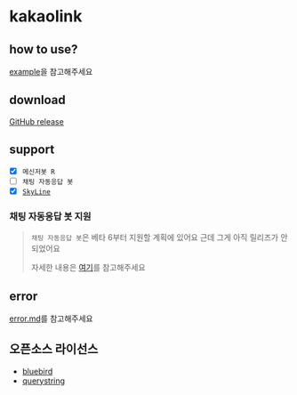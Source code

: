 # kakaolink
## how to use?
[example](https://github.com/naijun0403/kakaolink/blob/main/example)을 참고해주세요

## download
[GitHub release](https://github.com/naijun0403/kakaolink/releases)

## support
- [x] `메신저봇 R`
- [ ] `채팅 자동응답 봇`
- [x] [`SkyLine`](https://github.com/SkyLineLab/SkyLine)

### 채팅 자동응답 봇 지원
> `채팅 자동응답 봇`은 베타 6부터 지원할 계획에 있어요 근데 그게 아직 릴리즈가 안되었어요 
> 
> 자세한 내용은 [여기](/doc/user/support.md)를 참고해주세요

## error
[error.md](/doc/user/error.md)를 참고해주세요

## 오픈소스 라이선스
- [bluebird](https://github.com/petkaantonov/bluebird/blob/master/LICENSE)
- [querystring](https://github.com/Gozala/querystring/blob/master/LICENSE)